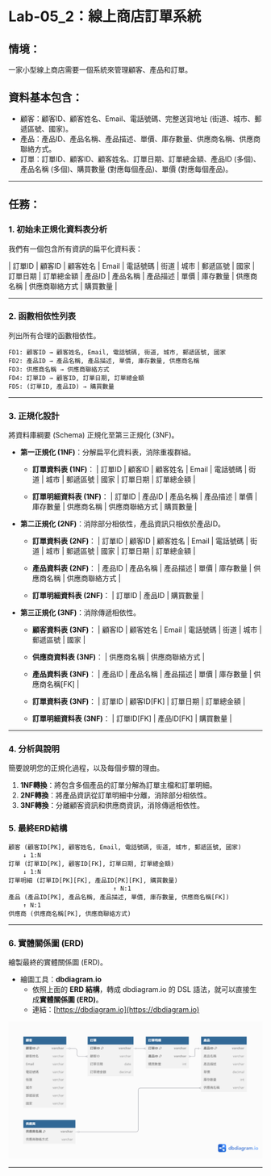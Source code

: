 # Lab-05_2：線上商店訂單系統

## 情境：

一家小型線上商店需要一個系統來管理顧客、產品和訂單。

## 資料基本包含：

* 顧客：顧客ID、顧客姓名、Email、電話號碼、完整送貨地址 (街道、城市、郵遞區號、國家)。
* 產品：產品ID、產品名稱、產品描述、單價、庫存數量、供應商名稱、供應商聯絡方式。
* 訂單：訂單ID、顧客ID、顧客姓名、訂單日期、訂單總金額、產品ID (多個)、產品名稱 (多個)、購買數量 (對應每個產品)、單價 (對應每個產品)。

---

## 任務：

### 1. 初始未正規化資料表分析

我們有一個包含所有資訊的扁平化資料表：

| 訂單ID | 顧客ID | 顧客姓名 | Email | 電話號碼 | 街道 | 城市 | 郵遞區號 | 國家 | 訂單日期 | 訂單總金額 | 產品ID | 產品名稱 | 產品描述 | 單價 | 庫存數量 | 供應商名稱 | 供應商聯絡方式 | 購買數量 |

---

### 2. 函數相依性列表

列出所有合理的函數相依性。

```
FD1: 顧客ID → 顧客姓名, Email, 電話號碼, 街道, 城市, 郵遞區號, 國家
FD2: 產品ID → 產品名稱, 產品描述, 單價, 庫存數量, 供應商名稱
FD3: 供應商名稱 → 供應商聯絡方式
FD4: 訂單ID → 顧客ID, 訂單日期, 訂單總金額
FD5: (訂單ID, 產品ID) → 購買數量
```

---

### 3. 正規化設計

將資料庫綱要 (Schema) 正規化至第三正規化 (3NF)。

* **第一正規化 (1NF)**：分解扁平化資料表，消除重複群組。

    * **訂單資料表 (1NF)**：
    | 訂單ID | 顧客ID | 顧客姓名 | Email | 電話號碼 | 街道 | 城市 | 郵遞區號 | 國家 | 訂單日期 | 訂單總金額 |

    * **訂單明細資料表 (1NF)**：
    | 訂單ID | 產品ID | 產品名稱 | 產品描述 | 單價 | 庫存數量 | 供應商名稱 | 供應商聯絡方式 | 購買數量 |

* **第二正規化 (2NF)**：消除部分相依性，產品資訊只相依於產品ID。

    * **訂單資料表 (2NF)**：
    | 訂單ID | 顧客ID | 顧客姓名 | Email | 電話號碼 | 街道 | 城市 | 郵遞區號 | 國家 | 訂單日期 | 訂單總金額 |

    * **產品資料表 (2NF)**：
    | 產品ID | 產品名稱 | 產品描述 | 單價 | 庫存數量 | 供應商名稱 | 供應商聯絡方式 |

    * **訂單明細資料表 (2NF)**：
    | 訂單ID | 產品ID | 購買數量 |

* **第三正規化 (3NF)**：消除傳遞相依性。

    * **顧客資料表 (3NF)**：
    | 顧客ID | 顧客姓名 | Email | 電話號碼 | 街道 | 城市 | 郵遞區號 | 國家 |

    * **供應商資料表 (3NF)**：
    | 供應商名稱 | 供應商聯絡方式 |

    * **產品資料表 (3NF)**：
    | 產品ID | 產品名稱 | 產品描述 | 單價 | 庫存數量 | 供應商名稱[FK] |

    * **訂單資料表 (3NF)**：
    | 訂單ID | 顧客ID[FK] | 訂單日期 | 訂單總金額 |

    * **訂單明細資料表 (3NF)**：
    | 訂單ID[FK] | 產品ID[FK] | 購買數量 |

---

### 4. 分析與說明

簡要說明您的正規化過程，以及每個步驟的理由。

1. **1NF轉換**：將包含多個產品的訂單分解為訂單主檔和訂單明細。
2. **2NF轉換**：將產品資訊從訂單明細中分離，消除部分相依性。
3. **3NF轉換**：分離顧客資訊和供應商資訊，消除傳遞相依性。

### 5. 最終ERD結構

```
顧客 (顧客ID[PK], 顧客姓名, Email, 電話號碼, 街道, 城市, 郵遞區號, 國家)
    ↓ 1:N
訂單 (訂單ID[PK], 顧客ID[FK], 訂單日期, 訂單總金額)
    ↓ 1:N
訂單明細 (訂單ID[PK][FK], 產品ID[PK][FK], 購買數量)
                             ↑ N:1
產品 (產品ID[PK], 產品名稱, 產品描述, 單價, 庫存數量, 供應商名稱[FK])
    ↑ N:1
供應商 (供應商名稱[PK], 供應商聯絡方式)
```

---

### 6. 實體關係圖 (ERD)

繪製最終的實體關係圖 (ERD)。

* 繪圖工具：**dbdiagram.io**
    * 依照上面的 **ERD 結構**，轉成 dbdiagram.io 的 DSL 語法，就可以直接生成**實體關係圖 (ERD)**。
    * 連結：[https://dbdiagram.io](https://dbdiagram.io)

![圖片描述](./Lab-05_2.png)

---